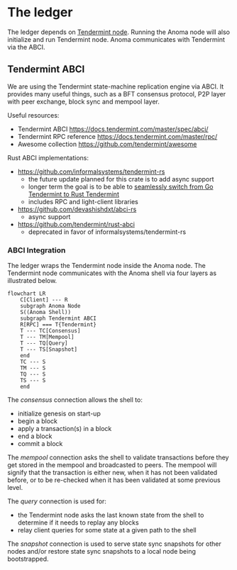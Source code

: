 # The ledger

The ledger depends on [Tendermint node](https://github.com/tendermint/tendermint). Running the Anoma node will also initialize and run Tendermint node. Anoma communicates with Tendermint via the ABCI.

## Tendermint ABCI

We are using the Tendermint state-machine replication engine via ABCI. It provides many useful things, such as a BFT consensus protocol, P2P layer with peer exchange, block sync and mempool layer.

Useful resources:
- Tendermint ABCI <https://docs.tendermint.com/master/spec/abci/>
- Tendermint RPC reference <https://docs.tendermint.com/master/rpc/>
- Awesome collection <https://github.com/tendermint/awesome>

Rust ABCI implementations:
- <https://github.com/informalsystems/tendermint-rs>
  - the future update planned for this crate is to add async support
  - longer term the goal is to be able to [seamlessly switch from Go Tendermint
    to Rust Tendermint](https://github.com/informalsystems/tendermint-rs/issues/29#issuecomment-672444401)
  - includes RPC and light-client libraries
- <https://github.com/devashishdxt/abci-rs>
  - async support
- <https://github.com/tendermint/rust-abci>
  - deprecated in favor of informalsystems/tendermint-rs

### ABCI Integration

The ledger wraps the Tendermint node inside the Anoma node. The Tendermint node
communicates with the Anoma shell via four layers as illustrated below.

```mermaid
flowchart LR
    C[Client] --- R
    subgraph Anoma Node
    S((Anoma Shell))
    subgraph Tendermint ABCI
    R[RPC] === T{Tendermint}
    T --- TC[Consensus]
    T --- TM[Mempool]
    T --- TQ[Query]
    T --- TS[Snapshot]
    end
    TC --- S
    TM --- S
    TQ --- S
    TS --- S
    end
```

The *consensus* connection allows the shell to:
- initialize genesis on start-up
- begin a block
- apply a transaction(s) in a block
- end a block
- commit a block

The *mempool* connection asks the shell to validate transactions before they get
stored in the mempool and broadcasted to peers. The mempool will signify that
the transaction is either new, when it has not been validated before, or to be
re-checked when it has been validated at some previous level.

The *query* connection is used for:
- the Tendermint node asks the last known state from the shell to determine if it needs to replay any blocks
- relay client queries for some state at a given path to the shell

The *snapshot* connection is used to serve state sync snapshots for other nodes and/or restore state sync snapshots to a local node being bootstrapped.

